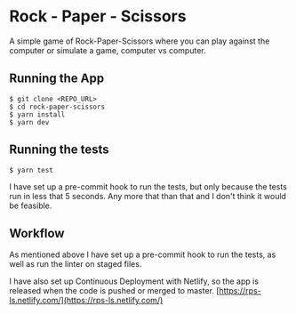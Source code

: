 # Rock - Paper - Scissors 

A simple game of Rock-Paper-Scissors where you can play against the computer or simulate a game, computer vs computer. 

## Running the App

    $ git clone <REPO_URL>  
    $ cd rock-paper-scissors  
    $ yarn install  
    $ yarn dev 

## Running the tests

    $ yarn test

I have set up a pre-commit hook to run the tests, but only because the tests run in less that 5 seconds. Any more that than that and I don't think it would be feasible.  

## Workflow
As mentioned above I have set up a pre-commit hook to run the tests, as well as run the linter on staged files.
 
I have also set up Continuous Deployment with Netlify, so the app is released when the code is pushed or merged to master. [https://rps-ls.netlify.com/](https://rps-ls.netlify.com/)

